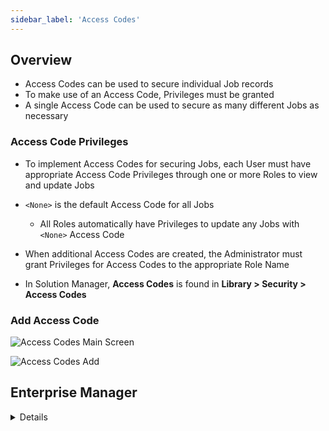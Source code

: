 ```yaml
---
sidebar_label: 'Access Codes'
---
```


## Overview

* Access Codes can be used to secure individual Job records 
* To make use of an Access Code, Privileges must be granted 
* A single Access Code can be used to secure as many different Jobs as necessary

### Access Code Privileges

* To implement Access Codes for securing Jobs, each User must have appropriate Access Code Privileges through one or more Roles to view and update Jobs
* ```<None>``` is the default Access Code for all Jobs
    * All Roles automatically have Privileges to update any Jobs with ```<None>``` Access Code
* When additional Access Codes are created, the Administrator must grant Privileges for Access Codes to the appropriate Role Name

* In Solution Manager, **Access Codes** is found in **Library > Security > Access Codes**

### Add Access Code

![Access Codes Main Screen](../static/imgbasic/access-codes-main.png)

![Access Codes Add](../static/imgbasic/sm-access-codes-add.png)

## Enterprise Manager

<details>

* In Enterprise Manager, **Access Codes** is found in **Security > Access Codes**

### Access Codes

![Access Codes Main Screen](../static/imgbasic/312.png)

### Access Code Privileges

![Access Codes Privileges](../static/imgbasic/313.png)

### Job Master

![Access Codes in Job Master](../static/imgbasic/314.png)

</details>